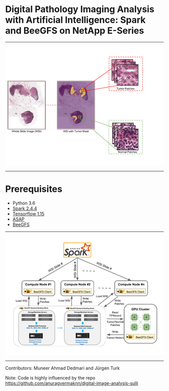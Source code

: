 # Digital Pathology Imaging Analysis with Artificial Intelligence: Spark and BeeGFS on NetApp E-Series
***********************************************************************************************************
![alt text](https://github.com/dedmari/medical-imaging-with-spark-beegfs/blob/master/architecture_images/patches.png)
***********************************************************************************************************

# Prerequisites
- Python 3.6
- [Spark 2.4.4](https://spark.apache.org/releases/spark-release-2-4-4.html)
- [Tensorflow 1.15](https://www.tensorflow.org/)
- [ASAP](https://computationalpathologygroup.github.io/ASAP/)
- [BeeGFS](https://www.beegfs.io/content/)

***********************************************************************************************************
![alt text](https://github.com/dedmari/medical-imaging-with-spark-beegfs/blob/master/architecture_images/spark_work_flow.png)
***********************************************************************************************************

Contributors: Muneer Ahmad Dedmari and Jürgen Turk

Note: Code is highly influenced by the repo https://github.com/anuragvermaknn/digital-image-analysis-sulli
